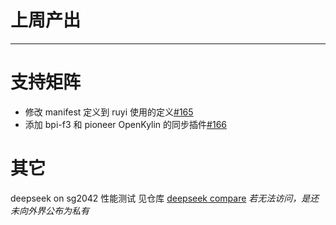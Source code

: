 # 上周产出

---

# 支持矩阵

- 修改 manifest 定义到 ruyi 使用的定义[#165](https://github.com/ruyisdk/support-matrix/pull/165)
- 添加 bpi-f3 和 pioneer OpenKylin 的同步插件[#166](https://github.com/ruyisdk/support-matrix/pull/166)

# 其它

deepseek on sg2042 性能测试 见仓库 [deepseek compare](https://github.com/QA-Team-lo/deepseek_compare) *若无法访问，是还未向外界公布为私有*
